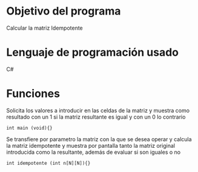 Objetivo del programa
===============
Calcular la matriz Idempotente

Lenguaje de programación usado
===============
C#

Funciones
=========
Solicita los valores a introducir en las celdas de la matriz y muestra como resultado con un 1 si la matriz resultante es igual y con un 0 lo contrario
```
int main (void){}
```
Se transfiere por parametro la matriz con la que se desea operar y calcula la matriz idempotente y muestra por pantalla tanto la matriz original introducida como la resultante, además de evaluar si son iguales o no
```
int idempotente (int n[N][N]){}
```



